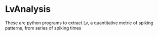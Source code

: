 # LvAnalysis
These are python programs to extract Lv, a quantitative metric of spiking patterns,  from series of spiking times
